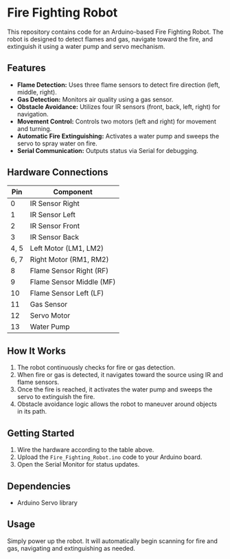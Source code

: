 # Fire Fighting Robot

This repository contains code for an Arduino-based Fire Fighting Robot. The robot is designed to detect flames and gas, navigate toward the fire, and extinguish it using a water pump and servo mechanism.

## Features

- **Flame Detection:** Uses three flame sensors to detect fire direction (left, middle, right).
- **Gas Detection:** Monitors air quality using a gas sensor.
- **Obstacle Avoidance:** Utilizes four IR sensors (front, back, left, right) for navigation.
- **Movement Control:** Controls two motors (left and right) for movement and turning.
- **Automatic Fire Extinguishing:** Activates a water pump and sweeps the servo to spray water on fire.
- **Serial Communication:** Outputs status via Serial for debugging.

## Hardware Connections

| Pin   | Component                  |
|-------|----------------------------|
| 0     | IR Sensor Right            |
| 1     | IR Sensor Left             |
| 2     | IR Sensor Front            |
| 3     | IR Sensor Back             |
| 4, 5  | Left Motor (LM1, LM2)      |
| 6, 7  | Right Motor (RM1, RM2)     |
| 8     | Flame Sensor Right (RF)    |
| 9     | Flame Sensor Middle (MF)   |
| 10    | Flame Sensor Left (LF)     |
| 11    | Gas Sensor                 |
| 12    | Servo Motor                |
| 13    | Water Pump                 |

## How It Works

1. The robot continuously checks for fire or gas detection.
2. When fire or gas is detected, it navigates toward the source using IR and flame sensors.
3. Once the fire is reached, it activates the water pump and sweeps the servo to extinguish the fire.
4. Obstacle avoidance logic allows the robot to maneuver around objects in its path.

## Getting Started

1. Wire the hardware according to the table above.
2. Upload the `Fire_Fighting_Robot.ino` code to your Arduino board.
3. Open the Serial Monitor for status updates.

## Dependencies

- Arduino Servo library

## Usage

Simply power up the robot. It will automatically begin scanning for fire and gas, navigating and extinguishing as needed.
